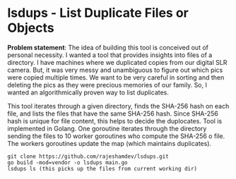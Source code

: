 # lsdups - List Duplicate Files or Objects

**Problem statement**: The idea of building this tool is conceived out of personal necessity. I wanted a tool that provides
insights into files of a directory. I have machines where we duplicated copies from our digital SLR camera. But, it was
very messy and unambiguous to figure out which pics were copied multiple times. We want to be very careful in sorting and then
deleting the pics as they were precious memories of our family. So, I wanted an algorithmically proven way to list duplicates.

This tool iterates through a given directory, finds the SHA-256 hash on each file, and lists the files that have the same
SHA-256 hash. Since SHA-256 hash is unique for file content, this helps to decide the duplocates. Tool is implemented in Golang.
One goroutine iterates through the directory sending the files to 10 worker goroutines who compute the SHA-256 o file. The workers
goroutines update the map (which maintains duplicates).

```
git clone https://github.com/rajeshamdev/lsdups.git
go build -mod=vendor -o lsdups main.go
lsdups ls (this picks up the files from current working dir)
```


